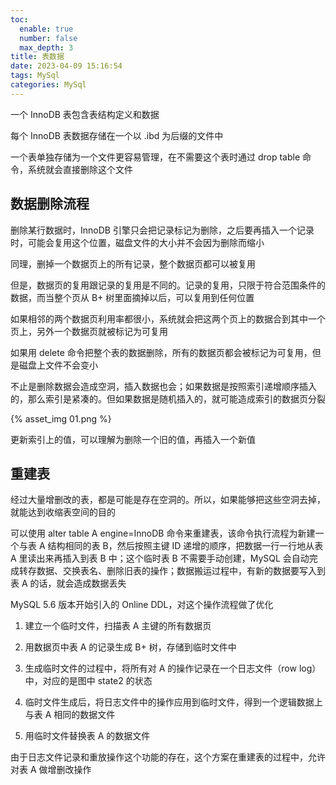 ```yaml
---
toc:
  enable: true
  number: false
  max_depth: 3
title: 表数据
date: 2023-04-09 15:16:54
tags: MySql
categories: MySql
---
```


一个 InnoDB 表包含表结构定义和数据

每个 InnoDB 表数据存储在一个以 .ibd 为后缀的文件中

一个表单独存储为一个文件更容易管理，在不需要这个表时通过 drop table 命令，系统就会直接删除这个文件

## 数据删除流程

删除某行数据时，InnoDB 引擎只会把记录标记为删除，之后要再插入一个记录时，可能会复用这个位置，磁盘文件的大小并不会因为删除而缩小

同理，删掉一个数据页上的所有记录，整个数据页都可以被复用

但是，数据页的复用跟记录的复用是不同的。记录的复用，只限于符合范围条件的数据，而当整个页从 B+ 树里面摘掉以后，可以复用到任何位置

如果相邻的两个数据页利用率都很小，系统就会把这两个页上的数据合到其中一个页上，另外一个数据页就被标记为可复用

如果用 delete 命令把整个表的数据删除，所有的数据页都会被标记为可复用，但是磁盘上文件不会变小

不止是删除数据会造成空洞，插入数据也会；如果数据是按照索引递增顺序插入的，那么索引是紧凑的。但如果数据是随机插入的，就可能造成索引的数据页分裂

{% asset_img 01.png %}

更新索引上的值，可以理解为删除一个旧的值，再插入一个新值

## 重建表

经过大量增删改的表，都是可能是存在空洞的。所以，如果能够把这些空洞去掉，就能达到收缩表空间的目的

可以使用 alter table A engine=InnoDB 命令来重建表，该命令执行流程为新建一个与表 A 结构相同的表 B，然后按照主键 ID 递增的顺序，把数据一行一行地从表 A 里读出来再插入到表 B 中；这个临时表 B 不需要手动创建，MySQL 会自动完成转存数据、交换表名、删除旧表的操作；数据搬运过程中，有新的数据要写入到表 A 的话，就会造成数据丢失

MySQL 5.6 版本开始引入的 Online DDL，对这个操作流程做了优化

1. 建立一个临时文件，扫描表 A 主键的所有数据页

2. 用数据页中表 A 的记录生成 B+ 树，存储到临时文件中

3. 生成临时文件的过程中，将所有对 A 的操作记录在一个日志文件（row log）中，对应的是图中 state2 的状态

4. 临时文件生成后，将日志文件中的操作应用到临时文件，得到一个逻辑数据上与表 A 相同的数据文件

5. 用临时文件替换表 A 的数据文件

由于日志文件记录和重放操作这个功能的存在，这个方案在重建表的过程中，允许对表 A 做增删改操作
